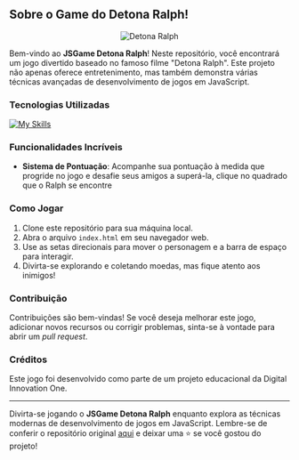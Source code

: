 ## Sobre o Game do Detona Ralph!

<p align="center">
  <img src="[https://vejasp.abril.com.br/wp-content/uploads/2016/12/cartaz-nacional__-1.jpg?quality=70&strip=all](https://i0.wp.com/www.disneypoint.com/wp-content/uploads/2018/10/Disney-Point-Ralph-Vanellope-Epcot.jpg?fit=1280%2C719&ssl=1)" alt="Detona Ralph">
</p>

Bem-vindo ao **JSGame Detona Ralph**! Neste repositório, você encontrará um jogo divertido baseado no famoso filme "Detona Ralph". Este projeto não apenas oferece entretenimento, mas também demonstra várias técnicas avançadas de desenvolvimento de jogos em JavaScript.

### Tecnologias Utilizadas

[![My Skills](https://skillicons.dev/icons?i=html,css,js)](https://skillicons.dev)

### Funcionalidades Incríveis

- **Sistema de Pontuação**: Acompanhe sua pontuação à medida que progride no jogo e desafie seus amigos a superá-la, clique no quadrado que o Ralph se encontre

### Como Jogar

1. Clone este repositório para sua máquina local.
2. Abra o arquivo `index.html` em seu navegador web.
3. Use as setas direcionais para mover o personagem e a barra de espaço para interagir.
4. Divirta-se explorando e coletando moedas, mas fique atento aos inimigos!

### Contribuição

Contribuições são bem-vindas! Se você deseja melhorar este jogo, adicionar novos recursos ou corrigir problemas, sinta-se à vontade para abrir um _pull request_.

### Créditos

Este jogo foi desenvolvido como parte de um projeto educacional da Digital Innovation One.

---

Divirta-se jogando o **JSGame Detona Ralph** enquanto explora as técnicas modernas de desenvolvimento de jogos em JavaScript. Lembre-se de conferir o repositório original [aqui](https://github.com/marcelosilva03/jsgame-detona-ralph) e deixar uma ⭐️ se você gostou do projeto!


